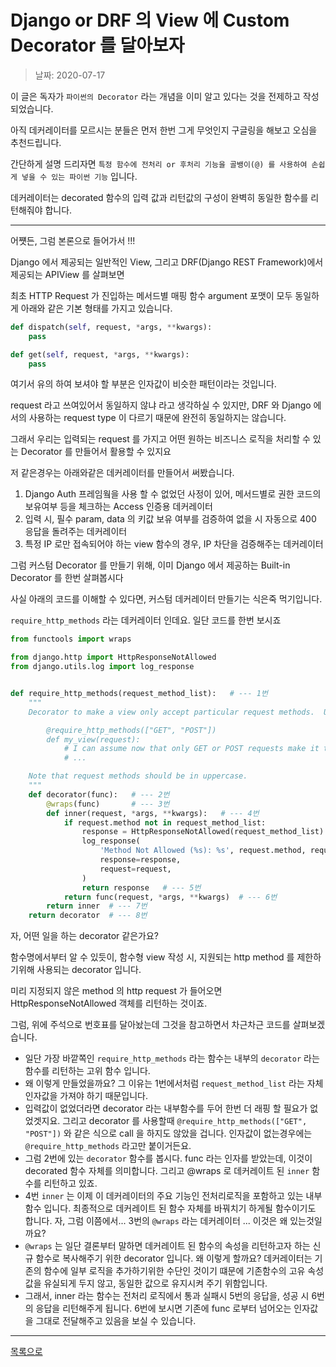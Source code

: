 # Django or DRF 의 View 에 Custom Decorator 를 달아보자

> 날짜: 2020-07-17



이 글은 독자가 `파이썬의 Decorator` 라는 개념을 이미 알고 있다는 것을 전제하고 작성되었습니다.

아직 데커레이터를 모르시는 분들은 먼저 한번 그게 무엇인지 구글링을 해보고 오심을 추천드립니다.

간단하게 설명 드리자면 `특정 함수에 전처리 or 후처리 기능을 골뱅이(@) 를 사용하여 손쉽게 넣을 수 있는 파이썬 기능` 입니다.

데커레이터는 decorated 함수의 입력 값과 리턴값의 구성이 완벽히 동일한 함수를 리턴해줘야 합니다.

---

어쩃든, 그럼 본론으로 들어가서 !!!

Django 에서 제공되는 일반적인 View, 그리고 DRF(Django REST Framework)에서 제공되는 APIView 를 살펴보면

최초 HTTP Request 가 진입하는 메서드별 매핑 함수 argument 포맷이 모두 동일하게 아래와 같은 기본 형태를 가지고 있습니다.

```python
def dispatch(self, request, *args, **kwargs):
    pass

def get(self, request, *args, **kwargs):
    pass
```

여기서 유의 하여 보셔야 할 부분은 인자값이 비슷한 패턴이라는 것입니다.

request 라고 쓰여있어서 동일하지 않냐 라고 생각하실 수 있지만, DRF 와 Django 에서의 사용하는 request type 이 다르기 때문에 완전히 동일하지는 않습니다.

그래서 우리는 입력되는 request 를 가지고 어떤 원하는 비즈니스 로직을 처리할 수 있는 Decorator 를 만들어서 활용할 수 있지요

저 같은경우는 아래와같은 데커레이터를 만들어서 써봤습니다.

1. Django Auth 프레임웤을 사용 할 수 없었던 사정이 있어, 메서드별로 권한 코드의 보유여부 등을 체크하는 Access 인증용 데커레이터
2. 입력 시, 필수 param, data 의 키값 보유 여부를 검증하여 없을 시 자동으로 400 응답을 돌려주는 데커레이터
3. 특정 IP 로만 접속되어야 하는 view 함수의 경우, IP 차단을 검증해주는 데커레이터

그럼 커스텀 Decorator 를 만들기 위해, 이미 Django 에서 제공하는 Built-in Decorator 를 한번 살펴봅시다

사실 아래의 코드를 이해할 수 있다면, 커스텀 데커레이터 만들기는 식은죽 먹기입니다.

`require_http_methods` 라는 데커레이터 인데요. 일단 코드를 한번 보시죠

```python
from functools import wraps

from django.http import HttpResponseNotAllowed
from django.utils.log import log_response


def require_http_methods(request_method_list):   # --- 1번
    """
    Decorator to make a view only accept particular request methods.  Usage::

        @require_http_methods(["GET", "POST"])
        def my_view(request):
            # I can assume now that only GET or POST requests make it this far
            # ...

    Note that request methods should be in uppercase.
    """
    def decorator(func):   # --- 2번
        @wraps(func)       # --- 3번
        def inner(request, *args, **kwargs):   # --- 4번
            if request.method not in request_method_list:
                response = HttpResponseNotAllowed(request_method_list)
                log_response(
                    'Method Not Allowed (%s): %s', request.method, request.path,
                    response=response,
                    request=request,
                )
                return response   # --- 5번
            return func(request, *args, **kwargs)  # --- 6번
        return inner  # --- 7번
    return decorator  # --- 8번
```

자, 어떤 일을 하는 decorator 같은가요?

함수명에서부터 알 수 있듯이, 함수형 view 작성 시, 지원되는 http method 를 제한하기위해 사용되는 decorator 입니다.

미리 지정되지 않은 method 의 http request 가 들어오면 HttpResponseNotAllowed 객체를 리턴하는 것이죠.

그럼, 위에 주석으로 번호표를 달아놨는데 그것을 참고하면서 차근차근 코드를 살펴보겠습니다.

- 일단 가장 바깥쪽인 `require_http_methods` 라는 함수는 내부의 `decorator` 라는 함수를 리턴하는 고위 함수 입니다.
- 왜 이렇게 만들었을까요? 그 이유는 1번에서처럼 `request_method_list` 라는 자체 인자값을 가져야 하기 때문입니다. 
- 입력값이 없었더라면 decorator 라는 내부함수를 두어 한번 더 래핑 할 필요가 없었겟지요. 그리고 decorator 를 사용할때 `@require_http_methods(["GET", "POST"])` 와 같은 식으로 call 을 하지도 않았을 겁니다. 인자값이 없는경우에는 `@require_http_methods` 라고만 붙이거든요.
- 그럼 2번에 있는 `decorator` 함수를 봅시다. func 라는 인자를 받았는데, 이것이 decorated 함수 자체를 의미합니다. 그리고 @wraps 로 데커레이트 된 `inner` 함수를 리턴하고 있죠.
- 4번 `inner` 는 이제 이 데커레이터의 주요 기능인 전처리로직을 포함하고 있는 내부 함수 입니다. 최종적으로 데커레이트 된 함수 자체를 바꿔치기 하게될 함수이기도 합니다. 자, 그럼 이쯤에서... 3번의 `@wraps` 라는 데커레이터 ... 이것은 왜 있는것일까요?
- `@wraps` 는 일단 결론부터 말하면 데커레이트 된 함수의 속성을 리턴하고자 하는 신규 함수로 복사해주기 위한 decorator 입니다. 왜 이렇게 할까요? 데커레이터는 기존의 함수에 일부 로직을 추가하기위한 수단인 것이기 떄문에 기존함수의 고유 속성값을 유실되게 두지 않고, 동일한 값으로 유지시켜 주기 위함입니다.
- 그래서, inner 라는 함수는 전처리 로직에서 통과 실패시 5번의 응답을, 성공 시 6번의 응답을 리턴해주게 됩니다. 6번에 보시면 기존에 func 로부터 넘어오는 인자값을 그대로 전달해주고 있음을 보실 수 있습니다.

---

[목록으로](https://shiwoo-park.github.io/blog/kor)
